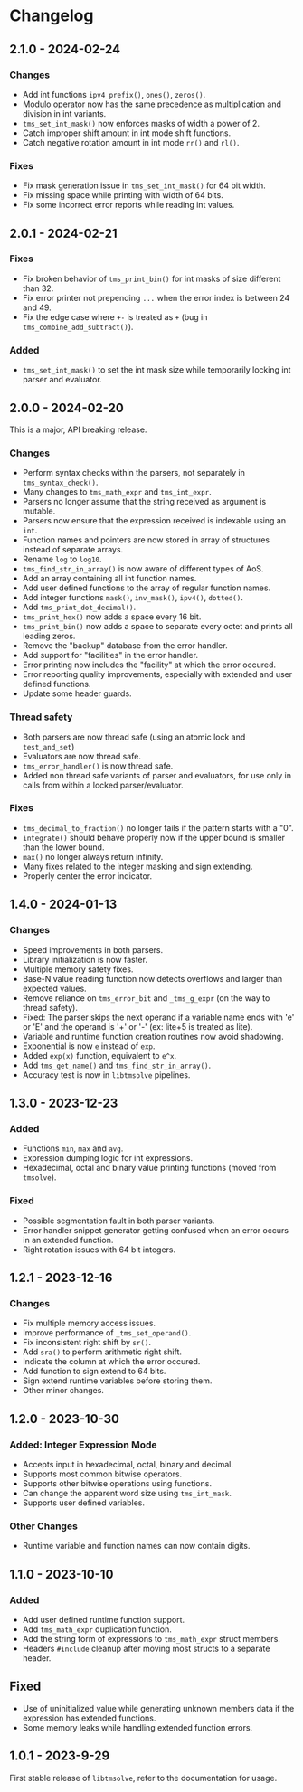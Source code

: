 # Changelog

## 2.1.0 - 2024-02-24

### Changes

- Add int functions `ipv4_prefix()`, `ones()`, `zeros()`.
- Modulo operator now has the same precedence as multiplication and division in int variants.
- `tms_set_int_mask()` now enforces masks of width a power of 2.
- Catch improper shift amount in int mode shift functions.
- Catch negative rotation amount in int mode `rr()` and `rl()`.

### Fixes

- Fix mask generation issue in `tms_set_int_mask()` for 64 bit width.
- Fix missing space while printing with width of 64 bits.
- Fix some incorrect error reports while reading int values.

## 2.0.1 - 2024-02-21

### Fixes

- Fix broken behavior of `tms_print_bin()` for int masks of size different than 32.
- Fix error printer not prepending `...` when the error index is between 24 and 49.
- Fix the edge case where `+-` is treated as `+` (bug in `tms_combine_add_subtract()`).

### Added

- `tms_set_int_mask()` to set the int mask size while temporarily locking int parser and evaluator.

## 2.0.0 - 2024-02-20

This is a major, API breaking release.

### Changes

- Perform syntax checks within the parsers, not separately in `tms_syntax_check()`.
- Many changes to `tms_math_expr` and `tms_int_expr`.
- Parsers no longer assume that the string received as argument is mutable.
- Parsers now ensure that the expression received is indexable using an `int`.
- Function names and pointers are now stored in array of structures instead of separate arrays.
- Rename `log` to `log10`.
- `tms_find_str_in_array()` is now aware of different types of AoS.
- Add an array containing all int function names.
- Add user defined functions to the array of regular function names.
- Add integer functions `mask()`, `inv_mask()`, `ipv4()`, `dotted()`.
- Add `tms_print_dot_decimal()`.
- `tms_print_hex()` now adds a space every 16 bit.
- `tms_print_bin()` now adds a space to separate every octet and prints all leading zeros.
- Remove the "backup" database from the error handler.
- Add support for "facilities" in the error handler.
- Error printing now includes the "facility" at which the error occured.
- Error reporting quality improvements, especially with extended and user defined functions.
- Update some header guards.

### Thread safety

- Both parsers are now thread safe (using an atomic lock and `test_and_set`)
- Evaluators are now thread safe.
- `tms_error_handler()` is now thread safe.
- Added non thread safe variants of parser and evaluators, for use only in calls from within a locked parser/evaluator.

### Fixes

- `tms_decimal_to_fraction()` no longer fails if the pattern starts with a "0".
- `integrate()` should behave properly now if the upper bound is smaller than the lower bound.
- `max()` no longer always return infinity.
-  Many fixes related to the integer masking and sign extending.
- Properly center the error indicator.


## 1.4.0 - 2024-01-13

### Changes

- Speed improvements in both parsers.
- Library initialization is now faster.
- Multiple memory safety fixes.
- Base-N value reading function now detects overflows and larger than expected values.
- Remove reliance on `tms_error_bit` and `_tms_g_expr` (on the way to thread safety).
- Fixed: The parser skips the next operand if a variable name ends with 'e' or 'E' and the operand is '+' or '-' (ex: lite+5 is treated as lite).
- Variable and runtime function creation routines now avoid shadowing.
- Exponential is now `e` instead of `exp`.
- Added `exp(x)` function, equivalent to `e^x`.
- Add `tms_get_name()` and `tms_find_str_in_array()`.
- Accuracy test is now in `libtmsolve` pipelines.

## 1.3.0 - 2023-12-23

### Added

- Functions `min`, `max` and `avg`.
- Expression dumping logic for int expressions.
- Hexadecimal, octal and binary value printing functions (moved from `tmsolve`).

### Fixed

- Possible segmentation fault in both parser variants.
- Error handler snippet generator getting confused when an error occurs in an extended function.
- Right rotation issues with 64 bit integers.

## 1.2.1 - 2023-12-16

### Changes

- Fix multiple memory access issues.
- Improve performance of `_tms_set_operand()`.
- Fix inconsistent right shift by `sr()`.
- Add `sra()` to perform arithmetic right shift.
- Indicate the column at which the error occured.
- Add function to sign extend to 64 bits.
- Sign extend runtime variables before storing them.
- Other minor changes.

## 1.2.0 - 2023-10-30

### Added: Integer Expression Mode

- Accepts input in hexadecimal, octal, binary and decimal.
- Supports most common bitwise operators.
- Supports other bitwise operations using functions.
- Can change the apparent word size using `tms_int_mask`.
- Supports user defined variables.

### Other Changes

- Runtime variable and function names can now contain digits.

## 1.1.0 - 2023-10-10

### Added

- Add user defined runtime function support.
- Add `tms_math_expr` duplication function.
- Add the string form of expressions to `tms_math_expr` struct members.
- Headers `#include` cleanup after moving most structs to a separate header.

## Fixed

- Use of uninitialized value while generating unknown members data if the expression has extended functions.
- Some memory leaks while handling extended function errors.

## 1.0.1 - 2023-9-29

First stable release of `libtmsolve`, refer to the documentation for usage.
